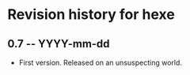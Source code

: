 # Revision history for hexe

## 0.7  -- YYYY-mm-dd

* First version. Released on an unsuspecting world.
